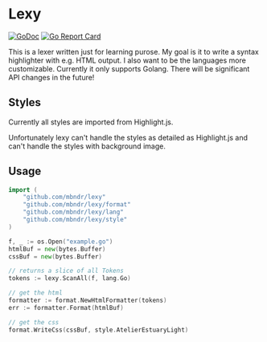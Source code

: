 # Lexy
[![GoDoc](https://godoc.org/github.com/mbndr/lexy?status.svg)](https://godoc.org/github.com/mbndr/lexy)
[![Go Report Card](https://goreportcard.com/badge/github.com/mbndr/lexy)](https://goreportcard.com/report/github.com/mbndr/lexy)

This is a lexer written just for learning purose. My goal is it to write a syntax highlighter with e.g. HTML output. I also want to be the languages more customizable. Currently it only supports Golang. There will be significant API changes in the future!

## Styles
Currently all styles are imported from Highlight.js.

Unfortunately lexy can't handle the styles as detailed as Highlight.js and can't handle the styles with background image.

## Usage
```go
import (
    "github.com/mbndr/lexy"
    "github.com/mbndr/lexy/format"
    "github.com/mbndr/lexy/lang"
    "github.com/mbndr/lexy/style"
)

f, _ := os.Open("example.go")
htmlBuf = new(bytes.Buffer)
cssBuf = new(bytes.Buffer)

// returns a slice of all Tokens
tokens := lexy.ScanAll(f, lang.Go)

// get the html
formatter := format.NewHtmlFormatter(tokens)
err := formatter.Format(htmlBuf)

// get the css
format.WriteCss(cssBuf, style.AtelierEstuaryLight)
```